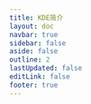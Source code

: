 ```yaml
---
title: KDE简介
layout: doc
navbar: true
sidebar: false
aside: false
outline: 2
lastUpdated: false
editLink: false
footer: true
---
```

